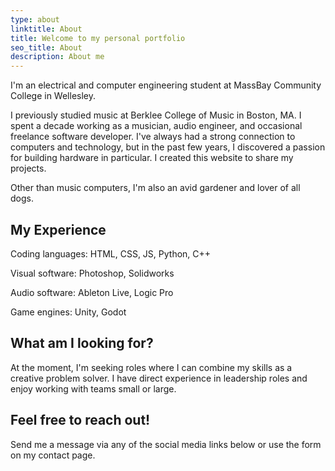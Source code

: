 ```yaml
---
type: about
linktitle: About
title: Welcome to my personal portfolio
seo_title: About
description: About me
---
```


I'm an electrical and computer engineering student at MassBay Community College in Wellesley.

I previously studied music at Berklee College of Music in Boston, MA. I spent a decade working as a musician, audio engineer, and occasional freelance software developer. I've always had a strong connection to computers and technology, but in the past few years, I discovered a passion for building hardware in particular. I created this website to share my projects.

Other than music computers, I'm also an avid gardener and lover of all dogs.

## My Experience

Coding languages: HTML, CSS, JS, Python, C++

Visual software: Photoshop, Solidworks

Audio software: Ableton Live, Logic Pro

Game engines: Unity, Godot

## What am I looking for?

At the moment, I'm seeking roles where I can combine my skills as a creative problem solver. I have direct experience in leadership roles and enjoy working with teams small or large.

## Feel free to reach out!

Send me a message via any of the social media links below or use the form on my contact page.